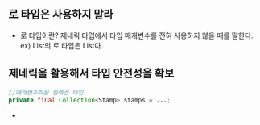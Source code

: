 ## 로 타입은 사용하지 말라
  - 로 타입이란? 제네릭 타입에서 타입 매개변수를 전혀 사용하지 않을 때를 말한다. ex) List<E>의 로 타입은 List다.
  
## 제네릭을 활용해서 타입 안전성을 확보
  ```java
  //매개변수화된 컬렉션 타입
  private final Collection<Stamp> stamps = ...;
  ```
  - 

